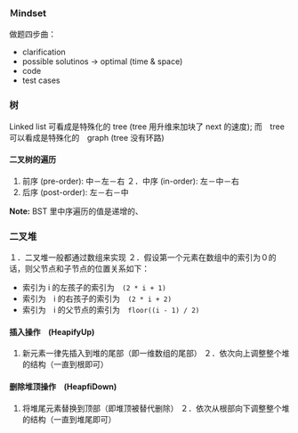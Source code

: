 ### Ｍindset
做题四步曲：
- clarification
- possible solutinos -> optimal (time & space)
- code
- test cases


### 树

Linked list 可看成是特殊化的 tree (tree 用升维来加块了 next 的速度);
而　tree 可以看成是特殊化的　graph (tree 没有环路)

#### 二叉树的遍历

1. 前序 (pre-order): 中－左－右
２．中序 (in-order): 左－中－右
3. 后序 (post-order): 左－右－中

**Note:** BST 里中序遍历的值是递增的、


### 二叉堆

１．二叉堆一般都通过数组来实现
２．假设第一个元素在数组中的索引为０的话，则父节点和子节点的位置关系如下：
- 索引为 i 的左孩子的索引为　`(2 * i + 1)`
- 索引为　i 的右孩子的索引为　`(2 * i + 2)`
- 索引为　i 的父节点的索引为　`floor((i - 1) / 2)`

#### 插入操作　(HeapifyUp)
1. 新元素一律先插入到堆的尾部（即一维数组的尾部）
２．依次向上调整整个堆的结构（一直到根即可）


#### 删除堆顶操作　(HeapfiDown)
1. 将堆尾元素替换到顶部（即堆顶被替代删除）
２．依次从根部向下调整整个堆的结构（一直到堆尾即可）